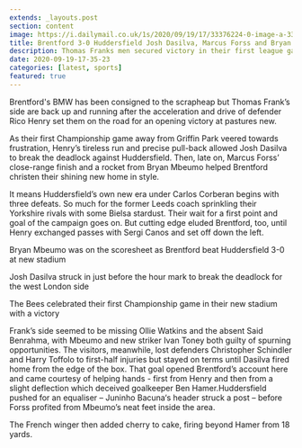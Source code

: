 ```yaml
---
extends: _layouts.post
section: content
image: https://i.dailymail.co.uk/1s/2020/09/19/17/33376224-0-image-a-33_1600532938140.jpg 
title: Brentford 3-0 Huddersfield Josh Dasilva, Marcus Forss and Bryan Mbeumo strike in Bees victory 
description: Thomas Franks men secured victory in their first league game at the Brentford Community Stadium thanks to strikes from Josh Dasilva, Marcus Forss and Bryan Mbeumo in the second half. 
date: 2020-09-19-17-35-23 
categories: [latest, sports] 
featured: true 
--- 
```

Brentford's BMW has been consigned to the scrapheap but Thomas Frank’s side are back up and running after the acceleration and drive of defender Rico Henry set them on the road for an opening victory at pastures new.

As their first Championship game away from Griffin Park veered towards frustration, Henry’s tireless run and precise pull-back allowed Josh Dasilva to break the deadlock against Huddersfield. Then, late on, Marcus Forss’ close-range finish and a rocket from Bryan Mbeumo helped Brentford christen their shining new home in style.

It means Huddersfield’s own new era under Carlos Corberan begins with three defeats. So much for the former Leeds coach sprinkling their Yorkshire rivals with some Bielsa stardust. Their wait for a first point and goal of the campaign goes on. But cutting edge eluded Brentford, too, until Henry exchanged passes with Sergi Canos and set off down the left.

Bryan Mbeumo was on the scoresheet as Brentford beat Huddersfield 3-0 at new stadium

Josh Dasilva struck in just before the hour mark to break the deadlock for the west London side

The Bees celebrated their first Championship game in their new stadium with a victory

Frank’s side seemed to be missing Ollie Watkins and the absent Said Benrahma, with Mbeumo and new striker Ivan Toney both guilty of spurning opportunities. The visitors, meanwhile, lost defenders Christopher Schindler and Harry Toffolo to first-half injuries but stayed on terms until Dasilva fired home from the edge of the box. That goal opened Brentford’s account here and came courtesy of helping hands - first from Henry and then from a slight deflection which deceived goalkeeper Ben Hamer.Huddersfield pushed for an equaliser – Juninho Bacuna‘s header struck a post – before Forss profited from Mbeumo’s neat feet inside the area.

The French winger then added cherry to cake, firing beyond Hamer from 18 yards.



 



